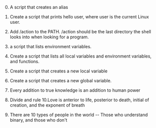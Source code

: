 0. A script that creates an alias
1. Create a script that prints hello user, where user is the current Linux user.
2. Add /action to the PATH. /action should be the last directory the shell looks into when looking for a program.

4.  a script that lists environment variables.
5. Create a script that lists all local variables and environment variables, and functions.
6. Create a script that creates a new local variable
7. Create a script that creates a new global variable.
8.  Every addition to true knowledge is an addition to human power
9. Divide and rule
10.Love is anterior to life, posterior to death, initial of creation, and the exponent of breath
11. There are 10 types of people in the world -- Those who understand binary, and those who don't
